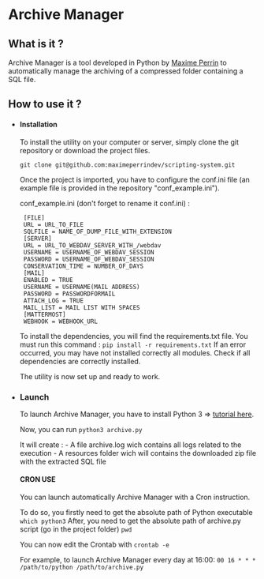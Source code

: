 
# Archive Manager

## What is it ?

Archive Manager is a tool developed in Python by [Maxime Perrin](https://maximeperrin.fr) to automatically manage the archiving of a compressed folder containing a SQL file.

## How to use it ?

 - #### Installation
	To install the utility on your computer or server, simply clone the git repository or download the project files.
	
	`git clone git@github.com:maximeperrindev/scripting-system.git`
	
	Once the project is imported, you have to configure the conf.ini file (an example file is provided in the repository "conf_example.ini").

	conf_example.ini (don't forget to rename it conf.ini) :
	

	    [FILE]
	    URL = URL_TO_FILE
	    SQLFILE = NAME_OF_DUMP_FILE_WITH_EXTENSION
	    [SERVER]
	    URL = URL_TO_WEBDAV_SERVER_WITH_/webdav
	    USERNAME = USERNAME_OF_WEBDAV_SESSION
	    PASSWORD = USERNAME_OF_WEBDAV_SESSION
	    CONSERVATION_TIME = NUMBER_OF_DAYS
	    [MAIL]
	    ENABLED = TRUE
	    USERNAME = USERNAME(MAIL ADDRESS)
	    PASSWORD = PASSWORDFORMAIL
	    ATTACH_LOG = TRUE
	    MAIL_LIST = MAIL LIST WITH SPACES
	    [MATTERMOST]
	    WEBHOOK = WEBHOOK_URL

	To install the dependencies, you will find the requirements.txt file. You must run this command :
	`pip install -r requirements.txt`
	If an error occurred, you may have not installed correctly all modules. Check if all dependencies are correctly installed.
	
	The utility is now set up and ready to work.

 - ### Launch
	To launch Archive Manager, you have to install Python 3 => [tutorial here](https://realpython.com/installing-python/).
	
	Now, you can run 	`python3 archive.py`
	
	It will create :
				- A file archive.log wich contains all logs related to the execution
				- A resources folder wich will contains the downloaded zip file with the extracted SQL file

	#### CRON USE
	You can launch automatically Archive Manager with a Cron instruction.
	
	To do so, you firstly need to get the absolute path of Python executable
		`which python3`
	After, you need to get the absolute path of archive.py script (go in the project folder)
		`pwd`
		
	You can now edit the Crontab with `crontab -e`
	
	For example, to launch Archive Manager every day at 16:00:
`00 16 * * * /path/to/python /path/to/archive.py`
